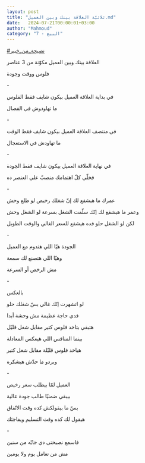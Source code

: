 ```yaml
---
layout: post
title: "ثلاثيّة العلاقة بينك وبين العميل.md"
date:   2024-07-21T00:00:01+03:00
author: "Mahmoud"
category: "7 - البيع"
---
```

[<u>\#نصيحة_من_خبير</u>](https://www.facebook.com/hashtag/%D9%86%D8%B5%D9%8A%D8%AD%D8%A9_%D9%85%D9%86_%D8%AE%D8%A8%D9%8A%D8%B1?__eep__=6&__cft__%5b0%5d=AZWLbLOQmu38M0Kf7sknGD7oQLCal8VuciZUIQ83VwEKaCDIJqu3H3AxqgoqwoOS6mhURhc9X29PsWI4SoaHrJ1FxUiyLIpAudcjRTC7xYTwQByjgdKINKGRBWOl1Xy7IYcspaxvKqsnmkRHHacyvjq56jQV_vTj7nAqPz7uOWa3oA&__tn__=*NK-R)

العلاقة بينك وبين العميل مكوّنة من 3 عناصر

فلوس ووقت وجودة

\-

في بداية العلاقة العميل بيكون شايف فقط الفلوس

ما تهاودوش في الفصال

\-

في منتصف العلاقة العميل بيكون شايف فقط الوقت

ما تهاودش في الاستعجال

\-

في نهاية العلاقة العميل بيكون شايف فقط الجودة

فخلّي كلّ اهتمامك منصبّ علي العنصر ده

\-

عمرك ما هيشفع لك إنّ شغلك رخيص لو طلع وحش

وعمر ما هيشفع لك إنّك سلّمت الشغل بسرعة لو الشغل
وحش

لكن لو الشغل حلو فده هيشفع للسعر الغالي والوقت
الطويل

\-

الجودة هيّا اللي هتدوم مع العميل

وهيّا اللي هتصنع لك سمعة

مش الرخص أو السرعة

\-

بالعكس

لو اتشهرت إنّك غالي بسّ شغلك حلو

فدي حاجة عظيمة مش وحشة أبدا

هتبقي بتاخد فلوس كتير مقابل شغل قليّل

بينما المنافس اللي هيعكس المعادلة

هياخد فلوس قليّلة مقابل شغل كتير

وبردو ما حدّش هيشكره

\-

العميل لمّا بيطلب سعر رخيص

بيبقي ضمنيّا طالب جودة عالية

بسّ ما بيقولكش كده وقت الاتّفاق

هيقول لك كده وقت التسليم ويفاجئك

\-

فاسمع نصيحتي دي جايّه من سنين

مش من تعامل يوم ولا يومين
